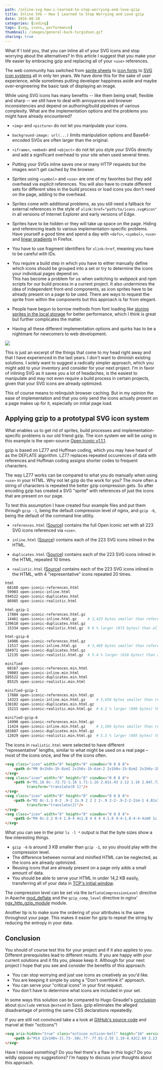 ```yaml
---
path: /inline-svg-how-i-learned-to-stop-worrying-and-love-gzip
title: Inline SVG – How I Learned to Stop Worrying and Love gzip
date: 2016-08-28
categories: [coding]
tags: [svg, icons, performance]
thumbnail: /images/general-buck-turgidson.gif
sharing: true
---
```


What If I told you, that you can inline all of your SVG icons and stop worrying about the alternatives? In this article I suggest that you make your life easier by embracing gzip and replacing all of your `<use>` references.

The web community has switched from [sprite sheets](http://alistapart.com/article/sprites) to [icon fonts](https://24ways.org/2011/displaying-icons-with-fonts-and-data-attributes) to [SVG icon systems](https://24ways.org/2014/an-overview-of-svg-sprite-creation-techniques/) all in only ten years. We have done this for the sake of user experience, while sometimes putting developer happiness aside and maybe over-engineering the basic task of displaying an image.

While using SVG icons has many benefits -- like them being small, flexible and sharp -- we still have to deal with annoyances and browser inconsistencies and depend on authoring/build pipelines of various complexity. What are the implementation options and the problems you might have already encountered?

* `<img>` and `<picture>` do not let you manipulate your icons.

* `background-image: url(...)` limits manipulation options and Base64-encoded SVGs are often larger than the original.

* `<iframe>`, `<embed>` and `<object>` do not let you style your SVGs directly and add a significant overhead to your site when used several times.

* Putting your SVGs inline saves one or many HTTP requests but the images won't get cached by the browser.

* Sprites using `<symbol>` and `<use>` are one of my favorites but they add overhead via explicit references. You will also have to create different sets for different sites in the build process or load icons you don't need on the page, adding to the overhead.

* Sprites come with additional problems, as you still need a fallback for external references in the style of `xlink:href="path/to/icons.svg#icon"` in all versions of Internet Explorer and early versions of Edge.

* Sprites have to be hidden or they will take up space on the page. Hiding and referencing leads to various implementation-specific problems. Have yourself a good time and spend a day with `<defs>`, `<symbol>`, `<use>` and [linear gradients](https://bugzilla.mozilla.org/show_bug.cgi?id=353575) in Firefox.

* You have to use fragment identifiers for `xlink:href`, meaning you have to be careful with IDs.

* You require a build step in which you have to either manually define which icons should be grouped into a set or try to determine the icons your individual pages depend on.<br>
This has become a problem for us when switching to _webpack_ and npm scripts for our build process in a current project. It also undermines the idea of independent front-end components, as icon sprites have to be already present on a page to be used. There are ways to request the sprite from within the components but this approach is far from elegant.

* People have begun to borrow methods from font loading like [storing sprites in the local storage](http://osvaldas.info/caching-svg-sprite-in-localstorage) for better performance, which I think is great but further complicates the matter.

* Having all these different implementation options and quirks has to be a nightmare for newcomers to web development.

![](/images/general-buck-turgidson.gif)

This is just an excerpt of the things that come to my head right away and that I have experienced in the last years. I don't want to diminish existing solutions. I solely want to suggest a radically simpler approach, which you might add to your inventory and consider for your next project. I'm in favor of inlining SVG as it saves you a lot of headaches, is the easiest to manipulate and may not even require a build process in certain projects, given that your SVG icons are already optimized.

This of course means to relinquish browser caching. But in my opinion the ease of implementation and that you only send the icons actually present on a page makes up for it, especially on initial page load.



## Applying gzip to a prototypal SVG icon system

What enables us to get rid of sprites, build processes and implementation-specific problems is our old friend gzip. The icon system we will be using in this example is the open-source [Open Iconic v1.1.1](http://useiconic.com/open).

gzip is based on LZ77 and Huffman coding, which you may have heard of as the DEFLATE algorithm. LZ77 replaces repeated occurences of data with references and Huffman coding assigns shorter codes to frequent characters.

The way LZ77 works can be compared to what you do manually when using `<use>` in your HTML. Why not let gzip do the work for you? The more often a string of characters is repeated the better gzip compression gets. So after encoding gzip has created a SVG "sprite" with references of just the icons that are present on our page.

To test this assumption I have created four example files and put them through `gzip -1`, being the default compression level of nginx, and `gzip -6`, being the default of the command line utility.

* `references.html` ([Source](https://github.com/Lorti/open-icon-gzip-examples/blob/master/html/open-iconic-references.html)) contains the full Open Iconic set with all 223 SVG icons referenced via `<use>`.

* `inline.html` ([Source](https://github.com/Lorti/open-icon-gzip-examples/blob/master/html/open-iconic-inline.html)) contains each of the 223 SVG icons inlined in the HTML.

* `duplicates.html` ([Source](https://github.com/Lorti/open-icon-gzip-examples/blob/master/html/open-iconic-duplicates.html)) contains each of the 223 SVG icons inlined in the HTML, repeated 10 times.

* `realistic.html` ([Source](https://github.com/Lorti/open-icon-gzip-examples/blob/master/html/open-iconic-some-duplicates.html)) contains each of the 223 SVG icons inlined in the HTML, with 4 "representative" icons repeated 20 times.

~~~ bash
html
 68168 open-iconic-references.html
 59903 open-iconic-inline.html
594522 open-iconic-duplicates.html
 86985 open-iconic-realistic.html

html-gzip-1
 17884 open-iconic-references.html.gz
 14461 open-iconic-inline.html.gz     # 3,423 bytes smaller than referenced icons
139610 open-iconic-duplicates.html.gz
 15334 open-iconic-realistic.html.gz  # 6 % larger (873 bytes) than all inlined icons

html-gzip-6
 14986 open-iconic-references.html.gz
 11517 open-iconic-inline.html.gz     # 3,469 bytes smaller than referenced icons
104971 open-iconic-duplicates.html.gz
 12135 open-iconic-realistic.html.gz  # 5.4 % larger (618 bytes) than all inlined icons

minified
 68167 open-iconic-references.min.html
 59003 open-iconic-inline.min.html
585522 open-iconic-duplicates.min.html
 85525 open-iconic-realistic.min.html

minified-gzip-1
 17888 open-iconic-references.min.html.gz
 14323 open-iconic-inline.min.html.gz     # 3,656 bytes smaller than referenced icons
138102 open-iconic-duplicates.min.html.gz
 15213 open-iconic-realistic.min.html.gz  # 6.2 % larger (890 bytes) than all inlined icons

minified-gzip-6
 14990 open-iconic-references.min.html.gz
 11424 open-iconic-inline.min.html.gz     # 3,566 bytes smaller than referenced icons
103887 open-iconic-duplicates.min.html.gz
 12029 open-iconic-realistic.min.html.gz  # 5.3 % larger (605 bytes) than all inlined icons
~~~

The icons in `realistic.html` were selected to have different "representative" lengths, similar to what might be used on a real page – most of the icons once, and few of the icons often.

~~~ html
<svg class="icon" width="8" height="8" viewBox="0 0 8 8">
    <path d="M0 0v1h8v-1h-8zm2 2v1h6v-1h-6zm-2 2v1h8v-1h-8zm2 2v1h6v-1h-6z"/>
</svg>
<svg class="icon" width="8" height="8" viewBox="0 0 8 8">
    <path d="M1.16 0c-.72.72-1.16 1.71-1.16 2.81s.43 2.12 1.16 2.84l.72-.72c-.54-.54-.88-1.29-.88-2.13 0-.83.33-1.55.88-2.09l-.72-.72zm5.69 0l-.72.72c.54.54.88 1.26.88 2.09 0 .83-.33 1.58-.88 2.13l.72.72c.72-.72 1.16-1.74 1.16-2.84 0-1.1-.43-2.09-1.16-2.81zm-4.25 1.41c-.36.36-.59.86-.59 1.41 0 .55.23 1.08.59 1.44l.69-.72c-.18-.18-.28-.44-.28-.72 0-.28.1-.5.28-.69l-.69-.72zm2.81 0l-.69.72c.18.18.28.41.28.69 0 .28-.1.54-.28.72l.69.72c.36-.36.59-.89.59-1.44 0-.55-.23-1.05-.59-1.41z"
          transform="translate(0 1)"/>
</svg>
<svg class="icon" width="8" height="8" viewBox="0 0 8 8">
    <path d="M2 0c-1.1 0-2 .9-2 2s.9 2 2 2 2-.9 2-2-.9-2-2-2zm-1 4.81v3.19l1-1 1 1v-3.19c-.31.11-.65.19-1 .19s-.69-.08-1-.19z"
          transform="translate(2)"/>
</svg>
<svg class="icon" width="8" height="8" viewBox="0 0 8 8">
    <path d="M4 0c-2.2 0-4 1.8-4 4s1.8 4 4 4 4-1.8 4-4-1.8-4-4-4zm0 1c.66 0 1.26.21 1.75.56l-4.19 4.19c-.35-.49-.56-1.09-.56-1.75 0-1.66 1.34-3 3-3zm2.44 1.25c.35.49.56 1.09.56 1.75 0 1.66-1.34 3-3 3-.66 0-1.26-.21-1.75-.56l4.19-4.19z"/>
</svg>
~~~

What you can see in the prior `ls -l *` output is that the byte sizes show a few interesting things.

* `gzip -6` is around 3 KB smaller than `gzip -1`, so you should play with the compression level.
* The difference between normal and minified HTML can be neglected, as the icons are already optimized.
* Reusing icons that are already present on a page only adds a small amount of data.
* You should be able to serve your HTML in under 14,2 KB easily, transferring all of your data in [TCP's initial window](https://tools.ietf.org/html/rfc6928).

The compression level can be set via the `DeflateCompressionLevel` directive in Apache [mod_deflate](http://httpd.apache.org/docs/current/mod/mod_deflate.html) and the `gzip_comp_level` directive in nginx' [ngx_http_gzip_module](http://nginx.org/en/docs/http/ngx_http_gzip_module.html) module.

Another tip is to make sure the ordering of your attributes is the same throughout your page. This makes it easier for gzip to repeat the string by reducing the entropy in your data.



## Conclusion

You should of course test this for your project and if it also applies to you. Different prerequisites lead to different results. If you are happy with your current solutions and it fits you, please keep it. Although for your next project I hope that you see and consider the benefits of this approach.

* You can stop worrying and just use icons as creatively as you'd like.
* You are keeping it simple by using a "Don't overthink it" approach.
* You can serve your "critical icons" in your first request.
* You don't have to determine what icons are included in your set.

In some ways this solution can be compared to Hugo Giraudel's [conclusion](https://www.sitepoint.com/avoid-sass-extend/) about `@include` versus `@extend` in Sass. gzip eliminates the alleged disadvantage of printing the same CSS declarations repeatedly.

If you are still not convinced take a a look at [GitHub's source code](view-source:https://github.com/) and marvel at their "octicons"!

~~~ html
<svg aria-hidden="true" class="octicon octicon-bell" height="16" version="1.1" viewBox="0 0 14 16" width="14">
    <path d="M14 12v1H0v-1l.73-.58c.77-.77.81-2.55 1.19-4.42C2.69 3.23 6 2 6 2c0-.55.45-1 1-1s1 .45 1 1c0 0 3.39 1.23 4.16 5 .38 1.88.42 3.66 1.19 4.42l.66.58H14zm-7 4c1.11 0 2-.89 2-2H5c0 1.11.89 2 2 2z"></path>
</svg>
~~~

Have I missed something? Do you feel there's a flaw in this logic? Do you wildly oppose my suggestions? I'm happy to discuss your thoughts about this approach.
